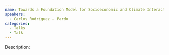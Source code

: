```yaml
---
name: Towards a Foundation Model for Socioeconomic and Climate Interactions
speakers:
  - Carlos Rodríguez – Pardo
categories:
  - Talks
  - Talk
---
```


Description:
